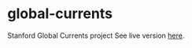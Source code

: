 # global-currents
Stanford Global Currents project
See live version [here](https://stanford.edu/~efisch17/cgi-bin/globalcurrents/).

